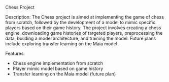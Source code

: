 Chess Project

Description:
The Chess project is aimed at implementing the game of chess from scratch, 
followed by the development of a model to mimic specific players based on their game history. 
The project involves creating a chess engine, downloading game histories of targeted players, 
preprocessing the data, building a model architecture, and training the model. 
Future plans include exploring transfer learning on the Maia model.

Features:
- Chess engine implementation from scratch
- Player mimic model based on game history
- Transfer learning on the Maia model (future plan)
